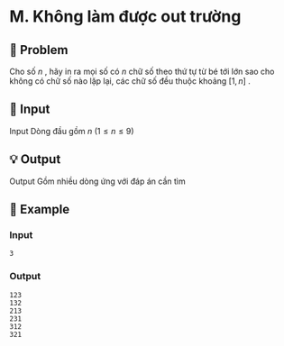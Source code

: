 # M. Không làm được out trường

## 📖 Problem

Cho số
$n$
, hãy in ra mọi số có
$n$
chữ số theo thứ tự từ bé tới lớn sao cho không có chữ số nào lặp lại, các chữ số đều thuộc khoảng
$[1,n]$
.


## 🧩 Input

Input
Dòng đầu gồm
$n$
$(1 ≤n≤ 9)$


## 💡 Output

Output
Gồm nhiều dòng ứng với đáp án cần tìm


## 🧠 Example

### Input

```text
3
```

### Output

```text
123
132
213
231
312
321
```


